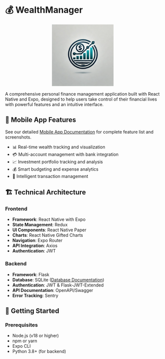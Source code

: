 # 💰 WealthManager

<p align="center">
  <img src="frontend/assets/images/logo.png" alt="WealthManager Logo" width="200"/>
</p>

A comprehensive personal finance management application built with React Native and Expo, designed to help users take control of their financial lives with powerful features and an intuitive interface.

## 📱 Mobile App Features

See our detailed [Mobile App Documentation](frontend/README.md) for complete feature list and screenshots.

- 📊 Real-time wealth tracking and visualization
- 💳 Multi-account management with bank integration
- 📈 Investment portfolio tracking and analysis
- 💰 Smart budgeting and expense analytics
- 🔄 Intelligent transaction management

## 🏗 Technical Architecture

### Frontend
- **Framework**: React Native with Expo
- **State Management**: Redux
- **UI Components**: React Native Paper
- **Charts**: React Native Gifted Charts
- **Navigation**: Expo Router
- **API Integration**: Axios
- **Authentication**: JWT

### Backend
- **Framework**: Flask
- **Database**: SQLite ([Database Documentation](DATABASE_STRUCTURE.md))
- **Authentication**: JWT & Flask-JWT-Extended
- **API Documentation**: OpenAPI/Swagger
- **Error Tracking**: Sentry

## 🚀 Getting Started

### Prerequisites
- Node.js (v18 or higher)
- npm or yarn
- Expo CLI
- Python 3.8+ (for backend)
